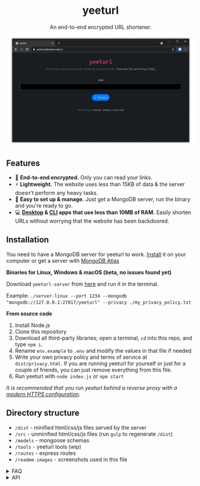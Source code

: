 <h1 align="center">yeeturl</h1>
<p align="center">An end-to-end encrypted URL shortener.</p>

![yeeturl](readme-images/screenshot.png)

## Features

- 🔐 **End-to-end encrypted.** Only you can read your links.
- ⚡ **Lightweight.** The website uses less than 15KB of data & the server doesn't perform any heavy tasks.
- 💨 **Easy to set up & manage.** Just get a MongoDB server, run the binary and you're ready to go.
- 💻 **[Desktop](https://github.com/SpheeresX/yeeturl-desktop-python) & [CLI](https://github.com/SpheeresX/yeeturl-desktop) apps that use less than 10MB of RAM.** Easily shorten URLs without worrying that the website has been backdoored.

## Installation

You need to have a MongoDB server for yeeturl to work. [Install](https://www.mongodb.com/try/download/community) it on your computer or get a server with [MongoDB Atlas](https://www.mongodb.com/try)

**Binaries for Linux, Windows & macOS (beta, no issues found yet)**

Download `yeeturl-server` from [here](https://github.com/SpheeresX/yeeturl-server/releases) and run it in the terminal.

Example: `./server-linux --port 1234 --mongodb "mongodb://127.0.0.1:27017/yeeturl" --privacy ./my_privacy_policy.txt`

**From source code**
1. Install Node.js
2. Clone this repository
3. Download all third-party libraries; open a terminal, `cd` into this repo, and type `npm i`.
4. Rename `env.example` to `.env` and modify the values in that file if needed
5. Write your own privacy policy and terms of service at `dist/privacy.html`. If you are running yeeturl for yourself or just for a couple of friends, you can just remove everything from this file.
6. Run yeeturl with `node index.js` or `npm start`

*It is recommended that you run yeeturl behind a reverse proxy with a [modern HTTPS configuration](https://ssl-config.mozilla.org/).*

## Directory structure

- `/dist` - minified html/css/js files served by the server
- `/src` - unminified html/css/js files (run `gulp` to regenerate `/dist`)
- `/models` - mongoose schemas
- `/tools` - yeeturl tools (wip)
- `/routes` - express routes
- `/readme-images` - screenshots used in this file

<details>
<summary>FAQ</summary>

**How do I backup my instance?**

This is as simple as backing up your MongoDB database - an official guide is published [here](https://docs.mongodb.com/manual/core/backups/).
yeeturl doesn't save any files on your machine; you could even run it with no write access as long as the database does have it, making it easy to restore everything.
Usually, the restore process should be done by restoring your MongoDB database and following the installation steps above.

**Do I need to run `gulp` before running yeeturl?**

No - GitHub automatically takes care of that for us. You only need to run it if you've modified the front-end's source code (in `src/`).

**Can I use this in my own project?**

Yes! Please host your own instance if it's a large-scale project though.

</details>

<details>
<summary>API</summary>

- `/api/v1/shorten` - (POST) shorten a URL, the post body should be something like `{"link": "URL_ENCRYPTED_WITH_SJCL_HERE"}`
- `/api/v1/getlink?id=URL_ID_HERE` - (GET) get the encrypted data for a URL (you can decrypt that with sjcl)
- `/api/v1/count` - (GET) get the amount of shortened URLs

</details>
